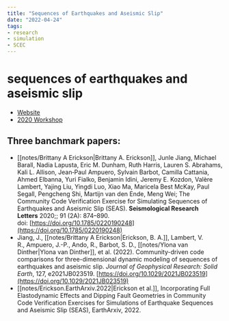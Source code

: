```yaml
---
title: "Sequences of Earthquakes and Aseismic Slip"
date: "2022-04-24"
tags:
- research
- simulation
- SCEC
---
```


# sequences of earthquakes and aseismic slip

- [Website](https://strike.scec.org/cvws/seas/)
- [2020 Workshop](https://www.scec.org/workshops/2020/seas-oct)

## Three banchmark papers:
- [[notes/Brittany A Erickson|Brittany A. Erickson]], Junle Jiang, Michael Barall, Nadia Lapusta, Eric M. Dunham, Ruth Harris, Lauren S. Abrahams, Kali L. Allison, Jean‐Paul Ampuero, Sylvain Barbot, Camilla Cattania, Ahmed Elbanna, Yuri Fialko, Benjamin Idini, Jeremy E. Kozdon, Valère Lambert, Yajing Liu, Yingdi Luo, Xiao Ma, Maricela Best McKay, Paul Segall, Pengcheng Shi, Martijn van den Ende, Meng Wei; The Community Code Verification Exercise for Simulating Sequences of Earthquakes and Aseismic Slip (SEAS). __Seismological Research Letters__ 2020;; 91 (2A): 874–890. doi: [https://doi.org/10.1785/0220190248](https://doi.org/10.1785/0220190248)
- Jiang, J., [[notes/Brittany A Erickson|Erickson, B. A.]], Lambert, V. R., Ampuero, J.-P., Ando, R., Barbot, S. D., [[notes/Ylona van Dinther|Ylona van Dinther]], et al. (2022). Community-driven code comparisons for three-dimensional dynamic modeling of sequences of earthquakes and aseismic slip. _Journal of Geophysical Research: Solid Earth_, 127, e2021JB023519. [https://doi.org/10.1029/2021JB023519](https://doi.org/10.1029/2021JB023519)
- [[notes/Erickson.EarthArxiv.2022|Erickson et al.]], Incorporating Full Elastodynamic Effects and Dipping Fault Geometries in Community Code Verification Exercises for Simulations of Earthquake Sequences and Aseismic Slip (SEAS), EarthArxiv, 2022.